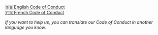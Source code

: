 [🇬🇧 English Code of Conduct](./languages/en.md)
<br>
[🇫🇷 French Code of Conduct](./languages/fr.md)

*If you want to help us, you can translate our Code of Conduct in another language you know.*
